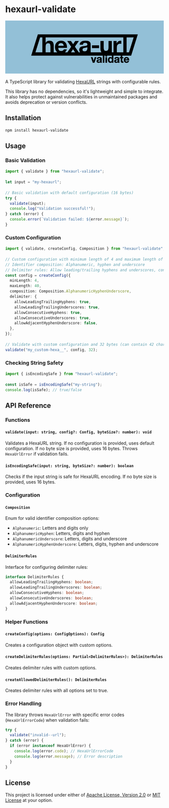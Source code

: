 # hexaurl-validate

![HexaURL validate logo](https://github.com/perforate-org/hexaurl/blob/main/assets/validate_logo.png?raw=true)

A TypeScript library for validating [HexaURL](https://github.com/perforate-org/hexaurl) strings with configurable rules.

This library has no dependencies, so it's lightweight and simple to integrate. It also helps protect against vulnerabilities in unmaintained packages and avoids deprecation or version conflicts.

## Installation

```bash
npm install hexaurl-validate
```

## Usage

### Basic Validation

```ts
import { validate } from "hexaurl-validate";

let input = "my-hexaurl";

// Basic validation with default configuration (16 bytes)
try {
  validate(input);
  console.log("Validation successful!");
} catch (error) {
  console.error(`Validation failed: ${error.message}`);
}
```

### Custom Configuration

```ts
import { validate, createConfig, Composition } from "hexaurl-validate";

// Custom configuration with minimum length of 4 and maximum length of 40
// Identifier composition: Alphanumeric, hyphen and underscore
// Delimiter rules: Allow leading/trailing hyphens and underscores, consecutive hyphens and underscores
const config = createConfig({
  minLength: 4,
  maxLength: 40,
  composition: Composition.AlphanumericHyphenUnderscore,
  delimiter: {
    allowLeadingTrailingHyphens: true,
    allowLeadingTrailingUnderscores: true,
    allowConsecutiveHyphens: true,
    allowConsecutiveUnderscores: true,
    allowAdjacentHyphenUnderscore: false,
  },
});

// Validate with custom configuration and 32 bytes (can contain 42 characters at most)
validate("my_custom-hexa__", config, 32);
```

### Checking String Safety

```ts
import { isEncodingSafe } from "hexaurl-validate";

const isSafe = isEncodingSafe("my-string");
console.log(isSafe); // true/false
```

## API Reference

### Functions

#### `validate(input: string, config?: Config, byteSize?: number): void`

Validates a HexaURL string. If no configuration is provided, uses default configuration. If no byte size is provided, uses 16 bytes. Throws `HexaUrlError` if validation fails.

#### `isEncodingSafe(input: string, byteSize?: number): boolean`

Checks if the input string is safe for HexaURL encoding. If no byte size is provided, uses 16 bytes.

### Configuration

#### `Composition`

Enum for valid identifier composition options:

- `Alphanumeric`: Letters and digits only
- `AlphanumericHyphen`: Letters, digits and hyphen
- `AlphanumericUnderscore`: Letters, digits and underscore
- `AlphanumericHyphenUnderscore`: Letters, digits, hyphen and underscore

#### `DelimiterRules`

Interface for configuring delimiter rules:

```typescript
interface DelimiterRules {
  allowLeadingTrailingHyphens: boolean;
  allowLeadingTrailingUnderscores: boolean;
  allowConsecutiveHyphens: boolean;
  allowConsecutiveUnderscores: boolean;
  allowAdjacentHyphenUnderscore: boolean;
}
```

### Helper Functions

#### `createConfig(options: ConfigOptions): Config`

Creates a configuration object with custom options.

#### `createDelimiterRules(options: Partial<DelimiterRules>): DelimiterRules`

Creates delimiter rules with custom options.

#### `createAllowedDelimiterRules(): DelimiterRules`

Creates delimiter rules with all options set to true.

### Error Handling

The library throws `HexaUrlError` with specific error codes (`HexaUrlErrorCode`) when validation fails:

```typescript
try {
  validate("invalid--url");
} catch (error) {
  if (error instanceof HexaUrlError) {
    console.log(error.code); // HexaUrlErrorCode
    console.log(error.message); // Error description
  }
}
```

## License

This project is licensed under either of [Apache License, Version 2.0](./LICENSE-APACHE) or [MIT License](./LICENSE-MIT) at your option.
